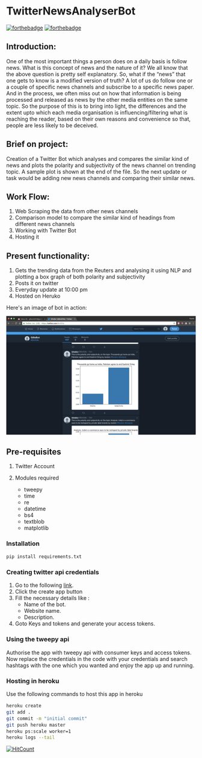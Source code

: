 # TwitterNewsAnalyserBot


[![forthebadge](https://forthebadge.com/images/badges/built-with-love.svg)](https://forthebadge.com) [![forthebadge](https://forthebadge.com/images/badges/made-with-python.svg)](https://forthebadge.com)

## Introduction:
One of the most important things a person does on a daily basis is follow news. What is this concept of news and the nature of it? We all know that the above question is pretty self explanatory. So, what if the “news” that one gets to know is a modified version of truth?
A lot of us do follow one or a couple of specific news channels and subscribe to a specific news paper. And in the process, we often miss out on how that information is being processed and released as news by the other media entities on the same topic. So the purpose of this is to bring into light, the differences and the extent upto which each media organisation is influencing/filtering what is reaching the reader, based on their own reasons and convenience so that, people are less likely to be deceived.

## Brief on project:
Creation of a Twitter Bot which analyses and compares the similar kind of news and plots the polarity and subjectivity of the news channel on trending topic.
A sample plot is shown at the end of the file.
So the next update or task would be adding new news channels and comparing their similar news.


## Work Flow:
1) Web Scraping the data from other news channels
2) Comparison model to compare the similar kind of headings from different news channels
3) Working with Twitter Bot
4) Hosting it

## Present functionality:
1) Gets the trending data from the Reuters and analysing it using
NLP and plotting a box graph of both polarity and subjectivity
2) Posts it on twitter
3) Everyday update at 10:00 pm
4) Hosted on Heruko

Here's an image of bot in action:

![Sample](Images/Sample.png)
## Pre-requisites 

1. Twitter Account
    
2. Modules required
    * tweepy
    * time
    * re
    * datetime
    * bs4
    * textblob
    * matplotlib
     
### Installation

```bash
pip install requirements.txt  
```

### Creating twitter api credentials

1. Go to the following [link](https://apps.twitter.com/ "Twitter App").
2. Click the create app button
2. Fill the necessary details like :
    * Name of the bot.
    * Website name.
    * Description.
3. Goto Keys and tokens and generate your access tokens.


### Using the tweepy api

Authorise the app with tweepy api with consumer keys and access tokens.
Now replace the credentials in the code with your credentials and search hashtags with
the one which you wanted and enjoy the app up and running.



### Hosting in heroku

Use the following commands to host this app in heroku
```bash
heroku create
git add .
git commit -m "initial commit"
git push heroku master
heroku ps:scale worker=1
heroku logs --tail
```
[![HitCount](http://hits.dwyl.io/RohithGilla12/TwitterNewsAnalyserBot.svg)](http://hits.dwyl.io/RohithGilla12/TwitterNewsAnalyserBot)
